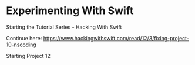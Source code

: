 # Experimenting With Swift

Starting the Tutorial Series - Hacking With Swift

Continue here:
https://www.hackingwithswift.com/read/12/3/fixing-project-10-nscoding

Starting Project 12





